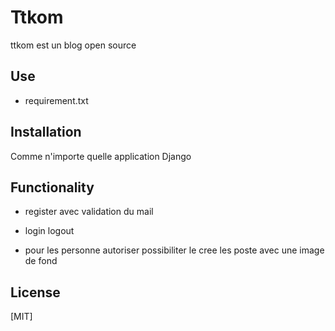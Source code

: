 # Ttkom

ttkom est un blog open source

## Use

- requirement.txt

## Installation

Comme n'importe quelle application Django 

## Functionality

- register avec validation du mail

- login logout

- pour les personne autoriser possibiliter le cree les poste avec une image de fond

## License
[MIT]

